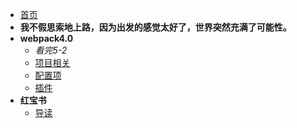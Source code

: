 * [首页](/project/ "这里设置title的内容")
* **我不假思索地上路，因为出发的感觉太好了，世界突然充满了可能性。**
* **webpack4.0**  
    - *看完5-2*
    * [项目相关](/project/Webpack4.0/项目相关)
    * [配置项](/project/Webpack4.0/配置项)
    * [插件](/project/Webpack4.0/插件)
* **红宝书**  
    * [导读](/project/红宝书/导读)